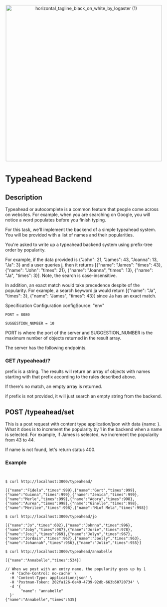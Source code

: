 <p align="center">
<img width="500" alt="horizontal_tagline_black_on_white_by_logaster (1)" src="https://user-images.githubusercontent.com/50145471/89743076-f2566b00-da75-11ea-9b35-bef6b3a45869.png">
</p>



# Typeahead Backend


## Description
Typeahead or autocomplete is a common feature that people come across on websites. For example, when you are searching on Google, you will notice a word populates before you finish typing.

For this task, we'll implement the backend of a simple typeahead system. You will be provided with a list of names and their popularities.

You're asked to write up a typeahead backend system using prefix-tree order by popularity.

For example, if the data provided is {"John": 21, "James": 43, "Joanna": 13, "Ja": 3} and a user queries j, then it returns [{"name": "James": "times": 43}, {"name": "John": "times": 21}, {"name": "Joanna", "times": 13}, {"name": "Ja", "times": 3}]. Note, the search is case-insensitive.

In addition, an exact match would take precedence despite of the popularity. For example, a search keyword ja would return [{"name": "Ja", "times": 3}, {"name": "James", "times": 43}] since Ja has an exact match.

Specification
Configuration
configSource: "env"

```
PORT = 8080

SUGGESTION_NUMBER = 10
```

PORT is where the port of the server and SUGGESTION_NUMBER is the maximum number of objects returned in the result array.

The server has the following endpoints.

### GET /typeahead/?<prefix>

prefix is a string. The results will return an array of objects with names starting with that prefix according to the rules described above.

If there's no match, an empty array is returned.

if prefix is not provided, it will just search an empty string from the backend.

## POST /typeahead/set

This is a post request with content type application/json with data {name: <name>}. What it does is to increment the popularity by 1 in the backend when a name is selected. For example, if James is selected, we increment the popularity from 43 to 44.

If name is not found, let's return status 400.

### Example

```


$ curl http://localhost:3000/typeahead/

[{"name":"Fidela","times":999},{"name":"Gert","times":999},{"name":"Guinna","times":999},{"name":"Jenica","times":999},{"name":"Merle","times":999},{"name":"Adora","times":998},{"name":"Aurea","times":998},{"name":"Ginelle","times":998},{"name":"Merilee","times":998},{"name":"Miof Mela","times":998}]

$ curl http://localhost:3000/typeahead/jo

[{"name":"Jo","times":602},{"name":"Johnna","times":996},{"name":"Joby","times":987},{"name":"Jorie","times":978},{"name":"Josi","times":969},{"name":"Jolyn","times":967},{"name":"Jordain","times":967},{"name":"Joelly","times":963},{"name":"Johannah","times":956},{"name":"Jolie","times":955}]

$ curl http://localhost:3000/typeahead/annabelle

[{"name":"Annabelle","times":534}]

// When we post with an entry name, the popularity goes up by 1
  -H 'Cache-Control: no-cache' \
  -H 'Content-Type: application/json' \
  -H 'Postman-Token: 202fa126-6e49-4739-92db-663b50720734' \
  -d '{
	   "name": "annabelle"
  }'
{"name":"Annabelle","times":535}
```
